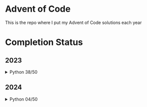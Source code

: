 # Advent of Code

This is the repo where I put my Advent of Code solutions each year

# Completion Status

## 2023

<details><summary>Python 38/50</summary>

| Day                             | Part 1             | Part 2             |
|---------------------------------|--------------------|--------------------|
| [01](./2023/day_01/solution.py) | :white_check_mark: | :white_check_mark: |
| [02](./2023/day_02/solution.py) | :white_check_mark: | :white_check_mark: |
| [03](./2023/day_03/solution.py) | :white_check_mark: | :white_check_mark: |
| [04](./2023/day_04/solution.py) | :white_check_mark: | :white_check_mark: |
| [05](./2023/day_05/solution.py) | :white_check_mark: | :white_check_mark: |
| [06](./2023/day_06/solution.py) | :white_check_mark: | :white_check_mark: |
| [07](./2023/day_07/solution.py) | :white_check_mark: | :white_check_mark: |
| [08](./2023/day_08/solution.py) | :white_check_mark: | :white_check_mark: |
| [09](./2023/day_09/solution.py) | :white_check_mark: | :white_check_mark: |
| [10](./2023/day_10/solution.py) | :white_check_mark: | :white_check_mark: |
| [11](./2023/day_11/solution.py) | :white_check_mark: | :white_check_mark: |
| [12](./2023/day_12/solution.py) | :white_check_mark: | :white_check_mark: |
| [13](./2023/day_13/solution.py) | :white_check_mark: | :white_check_mark: |
| [14](./2023/day_14/solution.py) | :white_check_mark: | :x:                |
| [15](./2023/day_15/solution.py) | :white_check_mark: | :white_check_mark: |
| [16](./2023/day_16/solution.py) | :white_check_mark: | :white_check_mark: |
| [17](./2023/day_17/solution.py) | :white_check_mark: | :white_check_mark: |
| [18](./2023/day_18/solution.py) | :white_check_mark: | :white_check_mark: |
| [19](./2023/day_19/solution.py) | :white_check_mark: | :white_check_mark: |
| [20](./2023/day_20/solution.py) | :x:                | :x:                |
| [21](./2023/day_21/solution.py) | :white_check_mark: | :x:                |
| [22](./2023/day_22/solution.py) | :x:                | :x:                |
| [23](./2023/day_23/solution.py) | :x:                | :x:                |
| [24](./2023/day_24/solution.py) | :x:                | :x:                |
| [25](./2023/day_25/solution.py) | :x:                | :x:                |

</details>

## 2024

<details><summary>Python 04/50</summary>

| Day                             | Part 1             | Part 2             |
|---------------------------------|--------------------|--------------------|
| [01](./2024/day_01/solution.py) | :white_check_mark: | :white_check_mark: |
| [02](./2024/day_02/solution.py) | :white_check_mark: | :white_check_mark: |
| [03](./2024/day_03/solution.py) | :x:                | :x:                |
| [04](./2024/day_04/solution.py) | :x:                | :x:                |
| [05](./2024/day_05/solution.py) | :x:                | :x:                |
| [06](./2024/day_06/solution.py) | :x:                | :x:                |
| [07](./2024/day_07/solution.py) | :x:                | :x:                |
| [08](./2024/day_08/solution.py) | :x:                | :x:                |
| [09](./2024/day_09/solution.py) | :x:                | :x:                |
| [10](./2024/day_10/solution.py) | :x:                | :x:                |
| [11](./2024/day_11/solution.py) | :x:                | :x:                |
| [12](./2024/day_12/solution.py) | :x:                | :x:                |
| [13](./2024/day_13/solution.py) | :x:                | :x:                |
| [14](./2024/day_14/solution.py) | :x:                | :x:                |
| [15](./2024/day_15/solution.py) | :x:                | :x:                |
| [16](./2024/day_16/solution.py) | :x:                | :x:                |
| [17](./2024/day_17/solution.py) | :x:                | :x:                |
| [18](./2024/day_18/solution.py) | :x:                | :x:                |
| [19](./2024/day_19/solution.py) | :x:                | :x:                |
| [20](./2024/day_20/solution.py) | :x:                | :x:                |
| [21](./2024/day_21/solution.py) | :x:                | :x:                |
| [22](./2024/day_22/solution.py) | :x:                | :x:                |
| [23](./2024/day_23/solution.py) | :x:                | :x:                |
| [24](./2024/day_24/solution.py) | :x:                | :x:                |
| [25](./2024/day_25/solution.py) | :x:                | :x:                |

</details>
